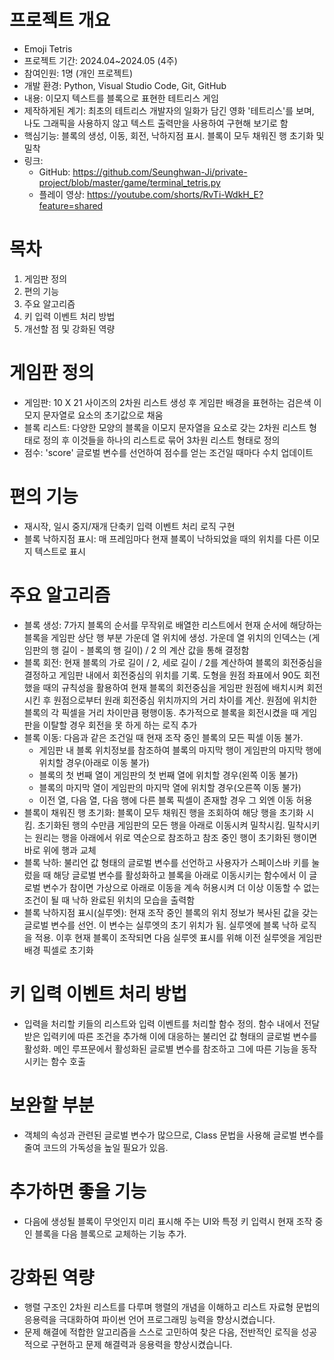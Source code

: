 # 프로젝트 개요
- Emoji Tetris
- 프로젝트 기간: 2024.04~2024.05 (4주)
- 참여인원: 1명 (개인 프로젝트)
- 개발 환경: Python, Visual Studio Code, Git, GitHub
- 내용: 이모지 텍스트를 블록으로 표현한 테트리스 게임
- 제작하게된 계기: 최초의 테트리스 개발자의 일화가 담긴 영화 '테트리스'를 보며, 나도 그래픽을 사용하지 않고 텍스트 출력만을 사용하여 구현해 보기로 함
- 핵심기능: 블록의 생성, 이동, 회전, 낙하지점 표시. 블록이 모두 채워진 행 초기화 및 밀착
- 링크:
  - GitHub: https://github.com/Seunghwan-Ji/private-project/blob/master/game/terminal_tetris.py
  - 플레이 영상: https://youtube.com/shorts/RvTi-WdkH_E?feature=shared

# 목차
1. 게임판 정의
2. 편의 기능
3. 주요 알고리즘
4. 키 입력 이벤트 처리 방법
5. 개선할 점 및 강화된 역량

# 게임판 정의
- 게임판: 10 X 21 사이즈의 2차원 리스트 생성 후 게임판 배경을 표현하는 검은색 이모지 문자열로 요소의 초기값으로 채움
- 블록 리스트: 다양한 모양의 블록을 이모지 문자열을 요소로 갖는 2차원 리스트 형태로 정의 후 이것들을 하나의 리스트로 묶어 3차원 리스트 형태로 정의
- 점수: 'score' 글로벌 변수를 선언하여 점수를 얻는 조건일 때마다 수치 업데이트

# 편의 기능
- 재시작, 일시 중지/재개 단축키 입력 이벤트 처리 로직 구현
- 블록 낙하지점 표시: 매 프레임마다 현재 블록이 낙하되었을 때의 위치를 다른 이모지 텍스트로 표시

# 주요 알고리즘
- 블록 생성: 7가지 블록의 순서를 무작위로 배열한 리스트에서 현재 순서에 해당하는 블록을 게임판 상단 행 부분 가운데 열 위치에 생성. 가운데 열 위치의 인덱스는 (게임판의 행 길이 - 블록의 행 길이) / 2 의 계산 값을 통해 결정함
- 블록 회전: 현재 블록의 가로 길이 / 2, 세로 길이 / 2를 계산하여 블록의 회전중심을 결정하고 게임판 내에서 회전중심의 위치를 기록. 도형을 원점 좌표에서 90도 회전했을 때의 규칙성을 활용하여 현재 블록의 회전중심을 게임판 원점에 배치시켜 회전 시킨 후 원점으로부터 원래 회전중심 위치까지의 거리 차이를 계산. 원점에 위치한 블록의 각 픽셀을 거리 차이만큼 평행이동. 추가적으로 블록을 회전시켰을 때 게임판을 이탈할 경우 회전을 못 하게 하는 로직 추가
- 블록 이동:
  다음과 같은 조건일 때 현재 조작 중인 블록의 모든 픽셀 이동 불가.
  - 게임판 내 블록 위치정보를 참조하여 블록의 마지막 행이 게임판의 마지막 행에 위치할 경우(아래로 이동 불가)
  - 블록의 첫 번째 열이 게임판의 첫 번째 열에 위치할 경우(왼쪽 이동 불가)
  - 블록의 마지막 열이 게임판의 마지막 열에 위치할 경우(오른쪽 이동 불가)
  - 이전 열, 다음 열, 다음 행에 다른 블록 픽셀이 존재할 경우
  그 외엔 이동 허용
- 블록이 채워진 행 초기화: 블록이 모두 채워진 행을 조회하여 해당 행을 초기화 시킴. 초기화된 행의 수만큼 게임판의 모든 행을 아래로 이동시켜 밀착시킴. 밀착시키는 원리는 행을 아래에서 위로 역순으로 참조하고 참조 중인 행이 초기화된 행이면 바로 위에 행과 교체
- 블록 낙하: 불리언 값 형태의 글로벌 변수를 선언하고 사용자가 스페이스바 키를 눌렀을 때 해당 글로벌 변수를 활성화하고 블록을 아래로 이동시키는 함수에서 이 글로벌 변수가 참이면 가상으로 아래로 이동을 계속 허용시켜 더 이상 이동할 수 없는 조건이 될 때 낙하 완료된 위치의 모습을 출력함
- 블록 낙하지점 표시(실루엣): 현재 조작 중인 블록의 위치 정보가 복사된 값을 갖는 글로벌 변수를 선언. 이 변수는 실루엣의 초기 위치가 됨. 실루엣에 블록 낙하 로직을 적용. 이후 현재 블록이 조작되면 다음 실루엣 표시를 위해 이전 실루엣을 게임판 배경 픽셀로 초기화

# 키 입력 이벤트 처리 방법
- 입력을 처리할 키들의 리스트와 입력 이벤트를 처리할 함수 정의. 함수 내에서 전달받은 입력키에 따른 조건을 추가해 이에 대응하는 불리언 값 형태의 글로벌 변수를 활성화. 메인 루프문에서 활성화된 글로별 변수를 참조하고 그에 따른 기능을 동작시키는 함수 호출

# 보완할 부분
- 객체의 속성과 관련된 글로벌 변수가 많으므로, Class 문법을 사용해 글로벌 변수를 줄여 코드의 가독성을 높일 필요가 있음.
# 추가하면 좋을 기능
- 다음에  생성될 블록이 무엇인지 미리 표시해 주는 UI와 특정 키 입력시 현재 조작 중인 블록을 다음 블록으로 교체하는 기능 추가.
# 강화된 역량
- 행렬 구조인 2차원 리스트를 다루며 행렬의 개념을 이해하고 리스트 자료형 문법의 응용력을 극대화하여 파이썬 언어 프로그래밍 능력을 향상시켰습니다.
- 문제 해결에 적합한 알고리즘을 스스로 고민하여 찾은 다음, 전반적인 로직을 성공적으로 구현하고 문제 해결력과 응용력을 향상시켰습니다.